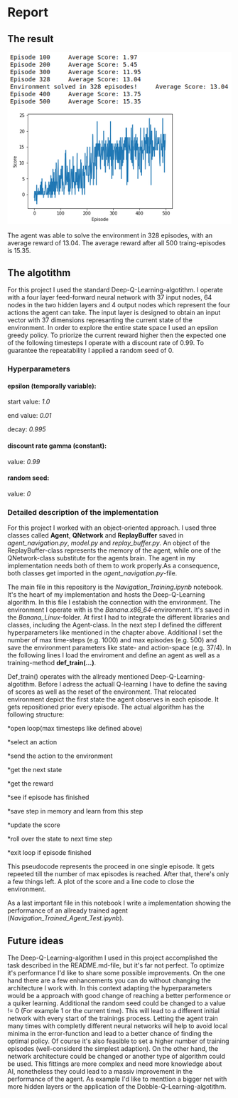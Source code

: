 # Report

## The result

![Plot of rewards](Navigation_Score.png)

The agent was able to solve the environment in 328 episodes, with an average reward of 13.04. The average reward after all 500 traing-episodes is 15.35.

## The algotithm

For this project I used the standard Deep-Q-Learning-algotithm. I operate with a four layer feed-forward neural network with 37 input nodes, 64 nodes in the two hidden layers and 4 output nodes which represent the four actions the agent can take. The input layer is designed to obtain an input vector with 37 dimensions represanting the current state of the environment. In order to explore the entire state space I used an epsilon greedy policy. To priorize the current reward higher then the expected one of the following timesteps I operate with a discount rate of 0.99. To guarantee the repeatability I applied a random seed of 0.

### Hyperparameters

#### epsilon (temporally variable):

start value: *1.0*

end value: *0.01*

decay: *0.995*

#### discount rate gamma (constant):

value: *0.99*

#### random seed:

value: *0*

### Detailed description of the implementation

For this project I worked with an object-oriented approach. I used three classes called **Agent**, **QNetwork** and **ReplayBuffer** saved in *agent_navigation.py*, *model.py* and *replay_buffer.py*. An object of the ReplayBuffer-class represents the memory of the agent, while one of the QNetwork-class substitute for the agents brain. The agent in my implementation needs both of them to work properly.As a consequence, both classes get imported in the *agent_navigation.py*-file.

The main file in this repository is the *Navigation_Training.ipynb* notebook. It's the heart of my implementation and hosts the Deep-Q-Learning algorithm. In this file I estabish the connection with the environment. The environment I operate with is the *Banana.x86_64*-environment. It's saved in the *Banana_Linux*-folder. At first I had to integrate the different libraries and classes, including the Agent-class. In the next step I defined the different hyperparameters like mentioned  in the chapter above. Additional I set the number of max time-steps (e.g. 1000) and max episodes (e.g. 500) and save the environment parameters like state- and action-space (e.g. 37/4). In the following lines I load the enviroment and define an agent as well as a training-method **def_train(...)**.

Def_train() operates with the allready mentioned Deep-Q-Learning-algotithm. Before I adress the actuall Q-learning I have to define the saving of scores as well as the reset of the environment. That relocated environment depict the first state the agent observes in each episode. It gets repositioned prior every episode. The actual algorithm has the following structure: 

*open loop(max timesteps like defined above)

*select an action

*send the action to the environment

*get the next state
            
*get the reward
            
*see if episode has finished

*save step in memory and learn from this step

*update the score

*roll over the state to next time step

*exit loop if episode finished

This pseudocode represents the proceed in one single episode. It gets repeeted till the number of max episodes is reached. After that, there's only a few things left. A plot of the score and a line code to close the environment.

As a last important file in this notebook I write a implementation showing the performance of an allready trained agent (*Navigation_Trained_Agent_Test.ipynb*). 

## Future ideas

The Deep-Q-Learning-algorithm I used in this project accomplished the task described in the README.md-file, but it's far not perfect. To optimize it's performance I'd like to share some possible improvements. On the one hand there are a few enhancements you can do without changing the architecture I work with. In this context adapting the hyperparameters would be a approach with good change of reaching a better performence or a quiker learning. Additional the random seed could be changed to a value != 0 (For example 1 or the current time). This will lead to a different initial network with every start of the trainings process. Letting the agent train many times with completly different neural networks will help to avoid local minima in the error-function and lead to a better chance of finding the optimal policy. Of course it's also feasible to set a higher number of training episodes (well-considerd the simplest adaption). On the other hand, the network architecture could be changed or another type of algorithm could be used. This fittings are more complex and need more knowledge about AI, nonetheless they could lead to a massiv improvement in the performance of the agent. As example I'd like to menttion a bigger net with more hidden layers or the application of the Dobble-Q-Learning-algotithm.   
